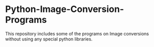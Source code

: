 # Python-Image-Conversion-Programs
This repository includes some of the programs on Image conversions without using any special python libraries.
